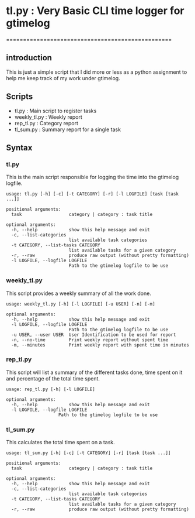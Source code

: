 # tl.py : Very Basic CLI time logger for gtimelog
=================================================

## introduction
This is just a simple script that I did more or less as a
python assignment to help me keep track of my work under
gtimelog.

## Scripts

* tl.py        : Main script to register tasks
* weekly_tl.py : Weekly report
* rep_tl.py    : Category report
* tl_sum.py    : Summary report for a single task

## Syntax

### tl.py

This is the main script responsible for logging the time into the gtimelog
logfile.

    usage: tl.py [-h] [-c] [-t CATEGORY] [-r] [-l LOGFILE] [task [task ...]]

    positional arguments:
      task                  category | category : task title

    optional arguments:
      -h, --help            show this help message and exit
      -c, --list-categories
                            list available task categories
      -t CATEGORY, --list-tasks CATEGORY
                            list available tasks for a given category
      -r, --raw             produce raw output (without pretty formatting)
      -l LOGFILE, --logfile LOGFILE
                            Path to the gtimelog logfile to be use

### weekly_tl.py

This script provides a weekly summary of all the work done.

    usage: weekly_tl.py [-h] [-l LOGFILE] [-u USER] [-n] [-m]

    optional arguments:
      -h, --help            show this help message and exit
      -l LOGFILE, --logfile LOGFILE
                            Path to the gtimelog logfile to be use
      -u USER, --user USER  User Identification to be used for report
      -n, --no-time         Print weekly report without spent time
      -m, --minutes         Print weekly report with spent time in minutes

### rep_tl.py

This script will list a summary of the different tasks done, time spent on it
and percentage of the total time spent.

    usage: rep_tl.py [-h] [-l LOGFILE]

    optional arguments:
      -h, --help            show this help message and exit
      -l LOGFILE, --logfile LOGFILE
                        Path to the gtimelog logfile to be use

### tl_sum.py

This calculates the total time spent on a task.

    usage: tl_sum.py [-h] [-c] [-t CATEGORY] [-r] [task [task ...]]

    positional arguments:
      task                  category | category : task title

    optional arguments:
      -h, --help            show this help message and exit
      -c, --list-categories
                            list available task categories
      -t CATEGORY, --list-tasks CATEGORY
                            list available tasks for a given category
      -r, --raw             produce raw output (without pretty formatting)
